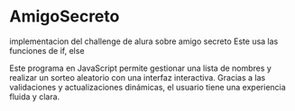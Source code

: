 # AmigoSecreto
implementacion del challenge de alura sobre amigo secreto
Este usa las funciones de if, else 

Este programa en JavaScript permite gestionar una lista de nombres y realizar un sorteo aleatorio con una interfaz interactiva. 
Gracias a las validaciones y actualizaciones dinámicas, el usuario tiene una experiencia fluida y clara.
